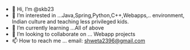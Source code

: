 - 👋 Hi, I’m @skb23
- 👀 I’m interested in ...Java,Spring,Python,C++,Webapps,.. environment, Indian culture and teaching less privileged kids.
- 🌱 I’m currently learning ...All of above
- 💞️ I’m looking to collaborate on ...  Webapp projects
- 📫 How to reach me ... email: shweta2396@gmail.com

<!---
skb23/skb23 is a ✨ special ✨ repository because its `README.md` (this file) appears on your GitHub profile.
You can click the Preview link to take a look at your changes.
--->
